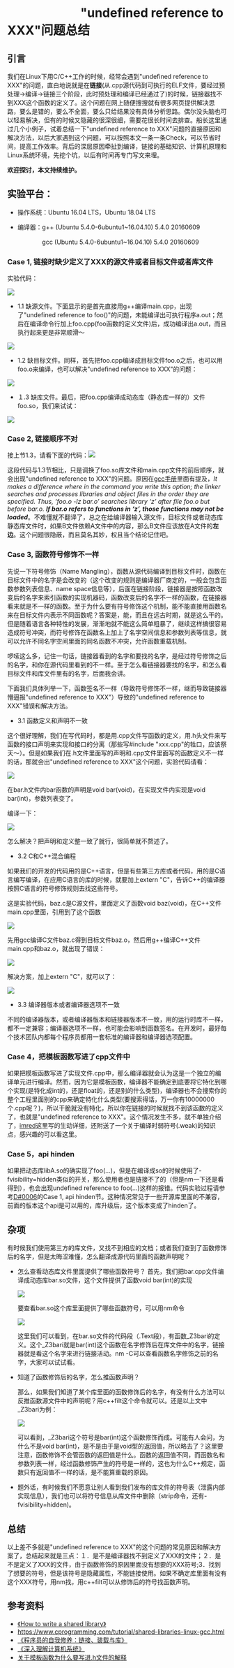 # 　　　　　　"undefined reference to XXX"问题总结
## 引言
我们在Linux下用C/C++工作的时候，经常会遇到"undefined reference to XXX"的问题，直白地说就是在**链接**(从.cpp源代码到可执行的ELF文件，要经过预处理->编译->链接三个阶段，此时预处理和编译已经通过了)的时候，链接器找不到XXX这个函数的定义了。这个问题在网上随便搜搜就有很多网页提供解决思路，要么是错的，要么不全面，要么只给结果没有具体分析思路。偶尔没头脑也可以轻易解决，但有的时候又隐藏的很深很细，需要花很长时间去排查。船长这里通过几个小例子，试着总结一下"undefined reference to XXX"问题的直接原因和解决方法，以后大家遇到这个问题，可以按照本文一条一条Check，可以节省时间，提高工作效率。背后的深层原因牵扯到编译，链接的基础知识、计算机原理和Linux系统环境，先挖个坑，以后有时间再专门写文来埋。

**欢迎探讨，本文持续维护。**

## 实验平台：

+ 操作系统：Ubuntu 16.04 LTS，Ubuntu 18.04 LTS
+ 编译器：g++ (Ubuntu 5.4.0-6ubuntu1~16.04.10) 5.4.0 20160609

  　　　　gcc (Ubuntu 5.4.0-6ubuntu1~16.04.10) 5.4.0 20160609

### Case 1, 链接时缺少定义了XXX的源文件或者目标文件或者库文件

实验代码：

![](images/Selection_175.png)

+ 1.1 缺源文件。下面显示的是首先直接用g++编译main.cpp，出现了"undefined reference to foo()"的问题，未能编译出可执行程序a.out；然后在编译命令行加上foo.cpp(foo函数的定义文件)后，成功编译出a.out，而且执行起来更是非常顺滑～

![](images/Selection_176.png)

+ 1.2 缺目标文件。同样，首先把foo.cpp编译成目标文件foo.o之后，也可以用foo.o来编译，也可以解决"undefined reference to XXX"的问题：

![](images/Selection_177.png)

+ １.3 缺库文件。最后，把foo.cpp编译成动态库（静态库一样的）文件foo.so，我们来试试：

![](images/Selection_178.png)

### Case 2, 链接顺序不对

接上节1.3，请看下面的代码：![](images/Selection_179.png)

这段代码与1.3节相比，只是调换了foo.so库文件和main.cpp文件的前后顺序，就会出现"undefined reference to XXX"的问题。原因在[gcc手册](https://gcc.gnu.org/onlinedocs/gcc-5.5.0/gcc/Link-Options.html#Link-Options)里面有提及，*It makes a difference where in the command you write this option; the linker searches and processes libraries and object files in the order they are specified. Thus, ‘foo.o -lz bar.o’ searches library ‘z’ after file foo.o but before bar.o. **If bar.o refers to functions in ‘z’, those functions may not be loaded***。不难懂就不翻译了，总之在给编译器输入源文件，目标文件或者动态库静态库文件时，如果B文件依赖A文件中的内容，那么B文件应该放在A文件的**左边**。这个问题很隐蔽，而且莫名其妙，权且当个结论记住吧。

### Case 3, 函数符号修饰不一样

先说一下符号修饰（Name Mangling），函数从源代码编译到目标文件时，函数在目标文件中的名字是会改变的（这个改变的规则是编译器厂商定的，一般会包含函数参数列表信息、name space信息等），后面在链接阶段，链接器是按照函数改变后的名字来索引函数的实现机器码，函数改变后的名字不一样的函数，在链接器看来就是不一样的函数。至于为什么要有符号修饰这个机制，能不能直接用函数名来在目标文件内表示不同函数呢？答案是，能，而且在远古时期，就是这么干的。但是随着语言各种特性的发展，渐渐地就不能这么简单粗暴了，继续这样搞很容易造成符号冲突，而符号修饰在函数名上加上了名字空间信息和参数列表等信息，就可以允许不同名字空间里面的同名函数不冲突，允许函数重载机制。

啰嗦这么多，记住一句话，链接器看到的名字和要找的名字，是经过符号修饰之后的名字，和你在源代码里看到的不一样。至于怎么看链接器要找的名字，和怎么看目标文件和库文件里有的名字，后面我会讲。

下面我们具体列举一下，函数签名不一样（导致符号修饰不一样，继而导致链接器懵逼报"undefined reference to XXX"）导致的"undefined reference to XXX"错误和解决方法。

+ 3.1 函数定义和声明不一致

这个很好理解，我们在写代码时，都是用.cpp文件写函数的定义，用.h头文件来写函数的接口声明来实现和接口的分离（那些写#include "xxx.cpp"的牲口，应该祭天～）。但是如果我们在.h文件里面写的声明和.cpp文件里面写的函数定义不一样的话，那就会出"undefined reference to XXX"这个问题，实验代码请看：

![](images/Selection_180.png)

在bar.h文件内bar函数的声明是void bar(void)，在实现文件内实现是void bar(int)，参数列表变了。

编译一下：

![](images/Selection_181.png)

怎么解决？把声明和定义整一致了就行，很简单就不赘述了。

+ 3.2 C和C++混合编程

如果我们的开发的代码用的是C++语言，但是有些第三方库或者代码，用的是C语言编写编译，在应用C语言的库的时候，就要加上extern "C"，告诉C++的编译器按照C语言的符号修饰规则去找这些符号。

这是实验代码，baz.c是C源文件，里面定义了函数void baz(void)，在C++文件main.cpp里面，引用到了这个函数

![](images/Selection_182.png)

先用gcc编译C文件baz.c得到目标文件baz.o，然后用g++编译C++文件main.cpp和baz.o，就出现了错误：

![](images/Selection_184.png)

解决方案，加上extern "C"，就可以了：

![](images/Selection_185.png)



+ 3.3 编译器版本或者编译器选项不一致

不同的编译器版本，或者编译器版本和链接器版本不一致，用的运行时库不一样，都不一定兼容；编译器选项不一样，也可能会影响到函数签名。在开发时，最好每个技术团队内都每个程序员都用一套标准的编译器和编译器选项配置。

### Case 4，把模板函数写进了cpp文件中

如果把模板函数写进了实现文件.cpp中，那么编译器就会认为这是一个独立的编译单元进行编译。然而，因为它是模板函数，编译器不能确定到底要将它特化到哪个实现(是特化成int的，还是float的，还是别的什么类型)，编译器也不会搜索你的整个工程里面别的cpp来确定特化什么类型(要搜索得话，万一你有10000000个.cpp呢？)，所以干脆就没有特化，所以你在链接的时候就找不到该函数的定义了，也就是"undefined reference to XXX"。这个情况发生不多，就不单独介绍了，[imred](https://blog.csdn.net/imred/article/details/80261632)这里写的生动详细，还附送了一个关于编译时弱符号(.weak)的知识点，感兴趣的可以看这里。

### Case 5，api hinden

如果把动态库libA.so的确实现了foo(...)，但是在编译成so的时候使用了-fvisibility=hidden类似的开关，那么使用者也是链接不了的（但是nm一下还是看得到），也会出现undefined reference to foo(...)这样的报错。代码实验过程请参考[D#0006](https://github.com/Captain1986/CaptainBlackboard/blob/master/D%230006-protect_my_function/D%230006.md)的Case 1, api hinden节。这种情况常见于一些开源库里面的不兼容，前面的版本这个api是可以用的，库升级后，这个版本变成了hinden了。


## 杂项
有时候我们使用第三方的库文件，又找不到相应的文档；或者我们查到了函数修饰后的名字，但是太晦涩难懂，怎么翻译成源代码里面的函数声明呢？
+ 怎么查看动态库文件里面提供了哪些函数符号？
  首先，我们把bar.cpp文件编译成动态库bar.so文件，这个文件提供了函数void bar(int)的实现

  ![](images/Selection_186.png)

  要查看bar.so这个库里面提供了哪些函数符号，可以用nm命令

  ![](images/Selection_187.png)

  这里我们可以看到，在bar.so文件的代码段（.Text段），有函数_Z3bari的定义。这个_Z3bari就是bar(int)这个函数在名字修饰后在库文件中的名字，链接器就是看这个名字来进行链接活动。nm -C可以查看函数名字修饰之前的名字，大家可以试试看。

+ 知道了函数修饰后的名字，怎么推函数声明？

  那么，如果我们知道了某个库里面的函数修饰后的名字，有没有什么方法可以反推函数源文件中的声明呢？用c++filt这个命令就可以。还是以上文中_Z3bari为例：

  ![](images/Selection_188.png)

  可以看到，_Z3bari这个符号是bar(int)这个函数修饰而成。可能有人会问，为什么不是void bar(int)，是不是由于是void型的返回值，所以略去了？这里要注意，函数修饰不会管函数的返回值是什么。函数的返回值不同，而函数名和参数列表一样，经过函数修饰产生的符号是一样的，这也为什么C++规定，函数只有返回值不一样的话，是不能算重载的原因。

+ 题外话，有时候我们不愿意让别人看到我们发布的库文件的符号表（泄露内部实现信息），我们也可以将符号信息从库文件中删除（strip命令，还有-fvisibility=hidden)。

## 总结

以上差不多就是"undefined reference to XXX"的这个问题的常见原因和解决方案了，总结起来就是三点：１．是不是编译器找不到定义了XXX的文件；２．是不是定义了XXX的文件，由于函数修饰的原因里面没有想要的XXX符号;3．找到了想要的符号，但是该符号是隐藏属性，不能链接使用。如果不确定库里面有没有这个XXX符号，用nm找，用c++filt可以从修饰后的符号找函数声明。

## 参考资料
+ [《How to write a shared library》](https://www.akkadia.org/drepper/dsohowto.pdf)
+ https://www.cprogramming.com/tutorial/shared-libraries-linux-gcc.html
+ [《程序员的自我修养：链接、装载与库》](https://book.douban.com/subject/3652388/)
+ [《深入理解计算机系统》](https://book.douban.com/subject/1896753/)
+ [关于模板函数为什么要写进.h文件的解释](https://blog.csdn.net/imred/article/details/80261632)
